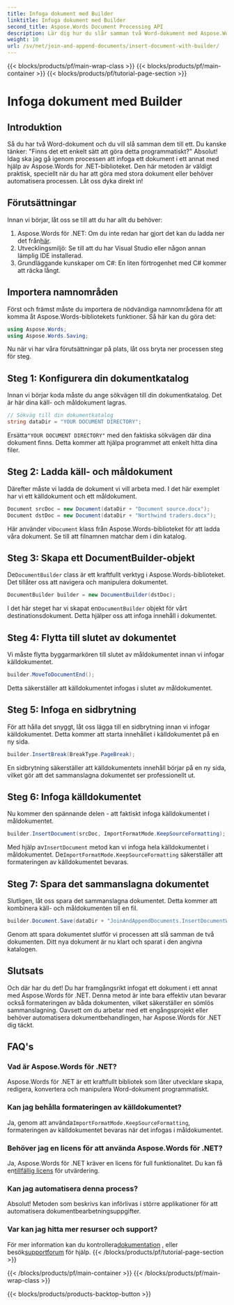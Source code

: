 ```yaml
---
title: Infoga dokument med Builder
linktitle: Infoga dokument med Builder
second_title: Aspose.Words Document Processing API
description: Lär dig hur du slår samman två Word-dokument med Aspose.Words för .NET. Steg-för-steg-guide för att infoga ett dokument med DocumentBuilder och bevara formateringen.
weight: 10
url: /sv/net/join-and-append-documents/insert-document-with-builder/
---
```


{{< blocks/products/pf/main-wrap-class >}}
{{< blocks/products/pf/main-container >}}
{{< blocks/products/pf/tutorial-page-section >}}

# Infoga dokument med Builder

## Introduktion

Så du har två Word-dokument och du vill slå samman dem till ett. Du kanske tänker: "Finns det ett enkelt sätt att göra detta programmatiskt?" Absolut! Idag ska jag gå igenom processen att infoga ett dokument i ett annat med hjälp av Aspose.Words for .NET-biblioteket. Den här metoden är väldigt praktisk, speciellt när du har att göra med stora dokument eller behöver automatisera processen. Låt oss dyka direkt in!

## Förutsättningar

Innan vi börjar, låt oss se till att du har allt du behöver:

1.  Aspose.Words för .NET: Om du inte redan har gjort det kan du ladda ner det från[här](https://releases.aspose.com/words/net/).
2. Utvecklingsmiljö: Se till att du har Visual Studio eller någon annan lämplig IDE installerad.
3. Grundläggande kunskaper om C#: En liten förtrogenhet med C# kommer att räcka långt.

## Importera namnområden

Först och främst måste du importera de nödvändiga namnområdena för att komma åt Aspose.Words-bibliotekets funktioner. Så här kan du göra det:

```csharp
using Aspose.Words;
using Aspose.Words.Saving;
```

Nu när vi har våra förutsättningar på plats, låt oss bryta ner processen steg för steg.

## Steg 1: Konfigurera din dokumentkatalog

Innan vi börjar koda måste du ange sökvägen till din dokumentkatalog. Det är här dina käll- och måldokument lagras.

```csharp
// Sökväg till din dokumentkatalog
string dataDir = "YOUR DOCUMENT DIRECTORY";
```

 Ersätta`"YOUR DOCUMENT DIRECTORY"` med den faktiska sökvägen där dina dokument finns. Detta kommer att hjälpa programmet att enkelt hitta dina filer.

## Steg 2: Ladda käll- och måldokument

Därefter måste vi ladda de dokument vi vill arbeta med. I det här exemplet har vi ett källdokument och ett måldokument.

```csharp
Document srcDoc = new Document(dataDir + "Document source.docx");
Document dstDoc = new Document(dataDir + "Northwind traders.docx");
```

 Här använder vi`Document` klass från Aspose.Words-biblioteket för att ladda våra dokument. Se till att filnamnen matchar dem i din katalog.

## Steg 3: Skapa ett DocumentBuilder-objekt

 De`DocumentBuilder` class är ett kraftfullt verktyg i Aspose.Words-biblioteket. Det tillåter oss att navigera och manipulera dokumentet.

```csharp
DocumentBuilder builder = new DocumentBuilder(dstDoc);
```

 I det här steget har vi skapat en`DocumentBuilder` objekt för vårt destinationsdokument. Detta hjälper oss att infoga innehåll i dokumentet.

## Steg 4: Flytta till slutet av dokumentet

Vi måste flytta byggarmarkören till slutet av måldokumentet innan vi infogar källdokumentet.

```csharp
builder.MoveToDocumentEnd();
```

Detta säkerställer att källdokumentet infogas i slutet av måldokumentet.

## Steg 5: Infoga en sidbrytning

För att hålla det snyggt, låt oss lägga till en sidbrytning innan vi infogar källdokumentet. Detta kommer att starta innehållet i källdokumentet på en ny sida.

```csharp
builder.InsertBreak(BreakType.PageBreak);
```

En sidbrytning säkerställer att källdokumentets innehåll börjar på en ny sida, vilket gör att det sammanslagna dokumentet ser professionellt ut.

## Steg 6: Infoga källdokumentet

Nu kommer den spännande delen - att faktiskt infoga källdokumentet i måldokumentet.

```csharp
builder.InsertDocument(srcDoc, ImportFormatMode.KeepSourceFormatting);
```

 Med hjälp av`InsertDocument` metod kan vi infoga hela källdokumentet i måldokumentet. De`ImportFormatMode.KeepSourceFormatting` säkerställer att formateringen av källdokumentet bevaras.

## Steg 7: Spara det sammanslagna dokumentet

Slutligen, låt oss spara det sammanslagna dokumentet. Detta kommer att kombinera käll- och måldokumenten till en fil.

```csharp
builder.Document.Save(dataDir + "JoinAndAppendDocuments.InsertDocumentWithBuilder.docx");
```

Genom att spara dokumentet slutför vi processen att slå samman de två dokumenten. Ditt nya dokument är nu klart och sparat i den angivna katalogen.

## Slutsats

Och där har du det! Du har framgångsrikt infogat ett dokument i ett annat med Aspose.Words för .NET. Denna metod är inte bara effektiv utan bevarar också formateringen av båda dokumenten, vilket säkerställer en sömlös sammanslagning. Oavsett om du arbetar med ett engångsprojekt eller behöver automatisera dokumentbehandlingen, har Aspose.Words för .NET dig täckt.

## FAQ's

### Vad är Aspose.Words för .NET?  
Aspose.Words för .NET är ett kraftfullt bibliotek som låter utvecklare skapa, redigera, konvertera och manipulera Word-dokument programmatiskt.

### Kan jag behålla formateringen av källdokumentet?  
 Ja, genom att använda`ImportFormatMode.KeepSourceFormatting`, formateringen av källdokumentet bevaras när det infogas i måldokumentet.

### Behöver jag en licens för att använda Aspose.Words för .NET?  
 Ja, Aspose.Words för .NET kräver en licens för full funktionalitet. Du kan få en[tillfällig licens](https://purchase.aspose.com/temporary-license/) för utvärdering.

### Kan jag automatisera denna process?  
Absolut! Metoden som beskrivs kan införlivas i större applikationer för att automatisera dokumentbearbetningsuppgifter.

### Var kan jag hitta mer resurser och support?  
 För mer information kan du kontrollera[dokumentation](https://reference.aspose.com/words/net/) , eller besök[supportforum](https://forum.aspose.com/c/words/8) för hjälp.
{{< /blocks/products/pf/tutorial-page-section >}}

{{< /blocks/products/pf/main-container >}}
{{< /blocks/products/pf/main-wrap-class >}}

{{< blocks/products/products-backtop-button >}}
